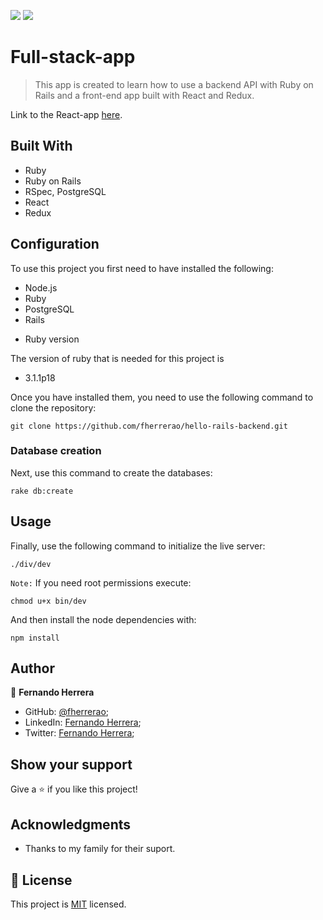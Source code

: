 ![](https://img.shields.io/badge/Microverse-blueviolet)
![](https://img.shields.io/static/v1?label=BY&message=Fernando&color=blue)

# Full-stack-app

> This app is created to learn how to use a backend API with Ruby on Rails and a front-end app built with React and Redux.

Link to the React-app [here](https://github.com/fherrerao/hello-react-front-end).

## Built With

- Ruby
- Ruby on Rails
- RSpec, PostgreSQL
- React
- Redux

## Configuration

To use this project you first need to have installed the following:

+ Node.js
+ Ruby
+ PostgreSQL
+ Rails

* Ruby version

The version of ruby that is needed for this project is 

+ 3.1.1p18

Once you have installed them, you need to use the following command to clone the repository:

```
git clone https://github.com/fherrerao/hello-rails-backend.git
```

### Database creation

Next, use this command to create the databases:
```
rake db:create
```

## Usage

Finally, use the following command to initialize the live server:

```
./div/dev
```

`Note:` 
If you need root permissions execute:

```
chmod u+x bin/dev
```

And then install the node dependencies with: 
```
npm install
```

## Author

👤 **Fernando Herrera**

- GitHub: [@fherrerao](https://github.com/fherrerao);
- LinkedIn: [Fernando Herrera](https://www.linkedin.com/in/fherrerao/);
- Twitter: [Fernando Herrera](https://twitter.com/fherrera0206);

## Show your support

Give a ⭐️ if you like this project!

## Acknowledgments

- Thanks to my family for their suport.

## 📝 License

This project is [MIT](./MIT.md) licensed.
